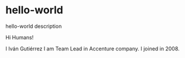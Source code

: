 # hello-world
hello-world description

Hi Humans!

I Iván Gutiérrez I am Team Lead in Accenture company. I joined in 2008.
